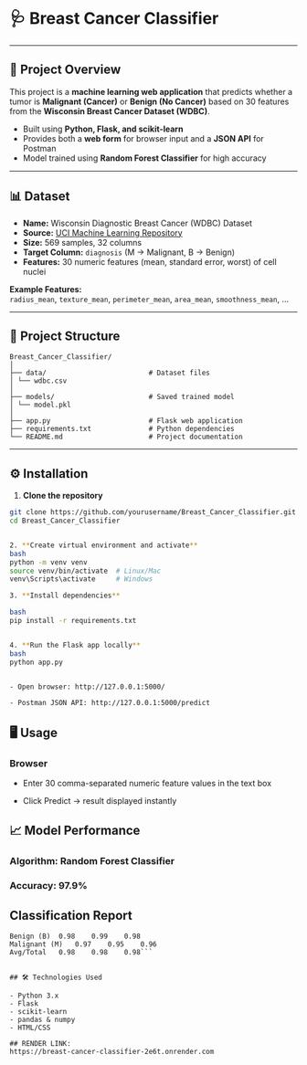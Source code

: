 # 🩺 Breast Cancer Classifier

---

## 🚀 Project Overview

This project is a **machine learning web application** that predicts whether a tumor is **Malignant (Cancer)** or **Benign (No Cancer)** based on 30 features from the **Wisconsin Breast Cancer Dataset (WDBC)**.

- Built using **Python, Flask, and scikit-learn**
- Provides both a **web form** for browser input and a **JSON API** for Postman
- Model trained using **Random Forest Classifier** for high accuracy

---

## 📊 Dataset

- **Name:** Wisconsin Diagnostic Breast Cancer (WDBC) Dataset  
- **Source:** [UCI Machine Learning Repository](https://archive.ics.uci.edu/ml/datasets/Breast+Cancer+Wisconsin+(Diagnostic))  
- **Size:** 569 samples, 32 columns  
- **Target Column:** `diagnosis` (M → Malignant, B → Benign)  
- **Features:** 30 numeric features (mean, standard error, worst) of cell nuclei

**Example Features:**  
`radius_mean`, `texture_mean`, `perimeter_mean`, `area_mean`, `smoothness_mean`, …

---

## 🧰 Project Structure

```
Breast_Cancer_Classifier/
│
├── data/                         # Dataset files
│ └── wdbc.csv
│
├── models/                       # Saved trained model
│ └── model.pkl
│
├── app.py                        # Flask web application
├── requirements.txt              # Python dependencies
└── README.md                     # Project documentation
```

---

## ⚙️ Installation

1. **Clone the repository**
```bash
git clone https://github.com/yourusername/Breast_Cancer_Classifier.git
cd Breast_Cancer_Classifier


2. **Create virtual environment and activate**
bash
python -m venv venv
source venv/bin/activate  # Linux/Mac
venv\Scripts\activate     # Windows

3. **Install dependencies**

bash
pip install -r requirements.txt


4. **Run the Flask app locally**
bash
python app.py


- Open browser: http://127.0.0.1:5000/

- Postman JSON API: http://127.0.0.1:5000/predict
```
## 🖥️ Usage
### Browser

- Enter 30 comma-separated numeric feature values in the text box

- Click Predict → result displayed instantly

## 📈 Model Performance

### Algorithm: Random Forest Classifier

### Accuracy: 97.9%

## Classification Report
```Class	Precision	Recall	F1-score
Benign (B)	0.98	0.99	0.98
Malignant (M)	0.97	0.95	0.96
Avg/Total	0.98	0.98	0.98```


## 🛠️ Technologies Used

- Python 3.x
- Flask
- scikit-learn
- pandas & numpy
- HTML/CSS

## RENDER LINK: 
https://breast-cancer-classifier-2e6t.onrender.com

